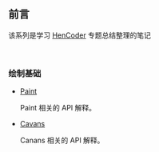 ## 前言

该系列是学习 [HenCoder](https://hencoder.com/overview/) 专题总结整理的笔记

<br>

###  绘制基础

- [Paint](https://github.com/ttuy111/Note/blob/master/notes/customView/Paint.md)
    
    Paint 相关的 API 解释。

- [Cavans](https://github.com/ttuy111/Note/blob/master/notes/customView/Cavans.md)

    Canans 相关的 API 解释。